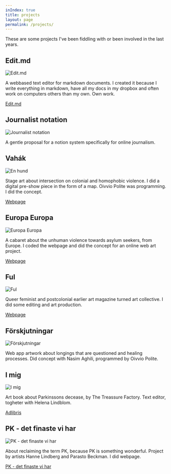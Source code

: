 ```yaml
---
inIndex: true
title: projects
layout: page
permalink: /projects/
---
```


These are some projects I've been fiddling with or been involved in the last years.

Edit.md
-------

![Edit.md](/img/editmd.jpg)
 
A webbased text editor for markdown documents. I created it because I write everything in markdown, have all my docs in my dropbox and often work on computers others than my own. Own work.

[Edit.md](https://46.101.175.65/)

Journalist notation
-------------------

![Journalist notation](/img/journalistnotation.jpg)

A gentle proposal for a notion system specifically for online journalism.

Vahák
-----

![En hund](/img/vahak.jpg)

Stage art about intersection on colonial and homophobic violence. I did a digital pre-show piece in the form of a map. Oivvio Polite was programming. I did the concept.

[Webpage](www.vahak.nu)


Europa Europa
-------------

![Europa Europa](/img/europaeuropa.jpg)

A cabaret about the unhuman violence towards asylum seekers, from Europe. I coded the webpage and did the concept for an online web art project.

[Webpage](www.europaeuropa.nu)

Ful
---

![Ful](/img/ful.jpg)

Queer feminist and postcolonial earlier art magazine turned art collective. I did some editing and art production.

[Webpage](www.tidskriftenful.se)

Förskjutningar
--------------

![Förskjutningar](/img/forskjutningar.png)


Web app artwork about longings that are questioned and healing processes. Did concept with Nasim Aghili, programmed by Oivvio Polite.

I mig
-----

![I mig](/img/imig.jpg)

Art book about Parkinssons decease, by The Treassure Factory. Text editor, togheter with Helena Lindblom.

[Adlibris](http://www.adlibris.com/se/bok/i-mig-9789198027402)

PK - det finaste vi har
-----------------------

![PK - det finaste vi har](/img/pk.jpg)

About reclaiming the term PK, because PK is something wonderful. Project by artists Hanne Lindberg and Parasto Beckman. I did webpage.

[PK - det finaste vi har](www.pk-detfinastevihar.se)
